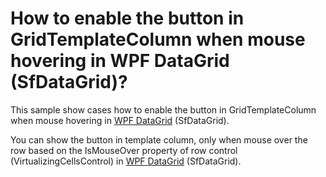 # How to enable the button in GridTemplateColumn when mouse hovering in WPF DataGrid (SfDataGrid)?

This sample show cases how to enable the button in GridTemplateColumn when mouse hovering in [WPF DataGrid](https://www.syncfusion.com/wpf-ui-controls/datagrid) (SfDataGrid).

You can show the button in template column, only when mouse over the row based on the IsMouseOver property of row control (VirtualizingCellsControl) in [WPF DataGrid](https://www.syncfusion.com/wpf-ui-controls/datagrid) (SfDataGrid).